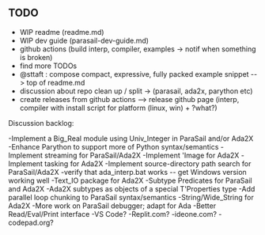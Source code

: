 ## TODO

- WIP readme (readme.md)
- WIP dev guide (parasail-dev-guide.md)
- github actions (build interp, compiler, examples -> notif when something is broken)
- find more TODOs
- @sttaft : compose compact, expressive, fully packed example snippet --> top of readme.md
- discussion about repo clean up / split -> (parasail, ada2x, parython etc)
- create releases from github actions --> release github page (interp, compiler with install script for platform (linux, win) + ?what?)

Discussion backlog:

-Implement a Big_Real module using Univ_Integer in ParaSail and/or Ada2X
-Enhance Parython to support more of Python syntax/semantics
-Implement streaming for ParaSail/Ada2X
-Implement 'Image for Ada2X
-Implement tasking for Ada2X
-Implement source-directory path search for ParaSail/Ada2X
-verify that ada_interp.bat works -- get Windows version working well
-Text_IO package for Ada2X
-Subtype Predicates for ParaSail and Ada2X
-Ada2X subtypes as objects of a special T'Properties type
-Add parallel loop chunking to ParaSail syntax/semantics
-String/Wide_String for Ada2X
-More work on ParaSail debugger; adapt for Ada
-Better Read/Eval/Print interface
-VS Code?
-Replit.com?
-ideone.com?
-codepad.org?



